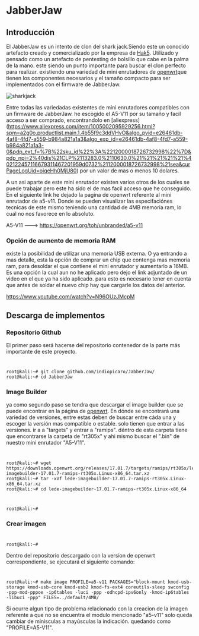# JabberJaw
## Introducción
El JabberJaw es un intento de clon del shark jack.Siendo este un conocido artefacto creado y comercializado por la empresa de [Hak5](https://hak5.org). Utilizado y pensado como un artefacto de pentesting de bolsillo que cabe en la palma de la mano. este siendo un punto importante para buscar el clon perfecto para realizar. existiendo una variedad de mini enrutadores de [openwrt](https://downloads.openwrt.org)que tienen los componentes necesarios y el tamaño compacto para ser implementados con el firmware de JabberJaw.

![sharkjack](https://user-images.githubusercontent.com/103136876/200296239-2f6ecb3a-6c20-4fe4-8333-6b481b04b7f8.jpg)

Entre todas las variedadas existentes de mini enrutadores compatibles con un firmware de JabberJaw. he escogido el A5-V11 por su tamaño y facil acceso a ser comprado, encontrandolo en [aliexpress] (https://www.aliexpress.com/item/1005002095929256.html?spm=a2g0o.productlist.main.1.4b55f9c3ddVHvO&algo_pvid=e26461db-4af8-4fd7-a559-b984a821a1a3&algo_exp_id=e26461db-4af8-4fd7-a559-b984a821a1a3-0&pdp_ext_f=%7B%22sku_id%22%3A%2212000018726732998%22%7D&pdp_npi=2%40dis%21CLP%2113283.0%2110630.0%21%21%21%21%21%402122457116679311467201959d0732%2112000018726732998%21sea&curPageLogUid=oiqeHh0MjU80) por un valor de mas o menos 10 dolares.

A un asi aparte de este mini enrutador existen varios otros de los cuales se puede trabajar pero este ha sido el de mas facil acceso que he conseguido. En el siguiente link he dejado la pagina de openwrt referente al mini enrutador de a5-v11. Donde se pueden visualizar las especifaciónes tecnicas de este mismo teniendo una cantidad de 4MB memoria ram, lo cual no nos favorece en lo absoluto.

A5-V11 ---> https://openwrt.org/toh/unbranded/a5-v11

### Opción de aumento de memoria RAM
existe la posibilidad de utilizar una memoria USB externa. O ya entrando a mas detalle, esta la opción de comprar un chip que contenga mas memoria ram, para desoldar el que contiene el mini enrutador y aumentarlo a 16MB. Es una opción la cual aun no he aplicado pero dejo el link adjuntado de un video en el que ya ha sido aplicado. para esto es necesario tener en cuenta que antes de soldar el nuevo chip hay que cargarle los datos del anterior.

https://www.youtube.com/watch?v=N96OUzJMcpM

## Descarga de implementos

### Repositorio Github
El primer paso será hacerse del repositorio contenedor de la parte más importante de este proyecto.
#
    root@kali:~# git clone github.com/indiopicaro/JabberJaw/
    root@kali:~# cd JabberJaw

### Image Builder
ya como segundo paso se tendra que descargar el image builder que se puede encontrar en la página de [openwrt](https://downloads.openwrt.org/releases/).
En dónde se encontrará una variedad de versiones, entre estas deben de buscar entre cáda una y escoger la versión mas compatible o estable. solo tienen que entrar a las versiones. ir a a "targets" y entrar a "ramips". déntro de esta carpeta tiene que encontrarse la carpeta de "rt305x" y ahi mismo buscar el ".bin" de nuestro mini enrutador "A5-V11".
#
    root@kali:~# wget https://downloads.openwrt.org/releases/17.01.7/targets/ramips/rt305x/lede-imagebuilder-17.01.7-ramips-rt305x.Linux-x86_64.tar.xz
    root@kali:~# tar -xVf lede-imagebuilder-17.01.7-ramips-rt305x.Linux-x86_64.tar.xz
    root@kali:~# cd lede-imagebuilder-17.01.7-ramips-rt305x.Linux-x86_64
    
#
    root@kali:~#

### Crear imagen
#
    root@kali:~#
Dentro del repositorio descargado con la version de openwrt correspondiente, se ejecutará el siguiente comando:
#
    root@kali:~# make image PROFILE=a5-v11 PACKAGES="block-mount kmod-usb-storage kmod-usb-core kmod-usb2 kmod-fs-ext4 coreutils-sleep swconfig -ppp-mod-pppoe -ip6tables -luci -ppp -odhcpd-ipv6only -kmod-ip6tables -libuci -ppp" FILES=../default/4MB/

Si ocurre algun tipo de problema relacionado con la creacion de la imagen referente a que no se encuentra el modulo mencionado "a5-v11" solo queda cambiar de minisculas a mayúsculas la indicación. quedando como "PROFILE=A5-V11".

